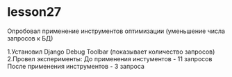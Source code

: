# lesson27
Опробовал применение инструментов оптимизации (уменьшение числа запросов к БД)

1.Установил Django Debug Toolbar (показывает количество запросов)
2.Провел эксперименты:
  До применения инстументов - 11 запросов
  После применения инструментов - 3 запроса